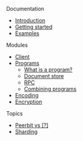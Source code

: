 
Documentation
- [Introduction](/)
- [Getting started](/getting-started.md)
- [Examples](/examples.md)

Modules
- [Client](/modules/client/)
- [Programs](/modules/program/)
    - [What is a program?](/modules/program/)
    - [Document store](/modules/program/document-store/)
    - [RPC](/modules/program/rpc/)
    - [Combining programs](/modules/program/composition/)
- [Encoding](/modules/encoding/)
- [Encryption](/modules/encryption/)

Topics
- [Peerbit vs [?]](/difference.md)
- [Sharding](/sharding/)




